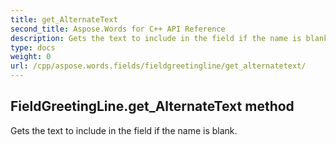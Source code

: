 ```yaml
---
title: get_AlternateText
second_title: Aspose.Words for C++ API Reference
description: Gets the text to include in the field if the name is blank. 
type: docs
weight: 0
url: /cpp/aspose.words.fields/fieldgreetingline/get_alternatetext/
---
```

## FieldGreetingLine.get_AlternateText method


Gets the text to include in the field if the name is blank. 

